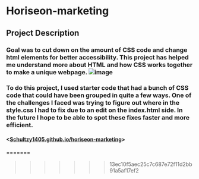 # Horiseon-marketing

## Project Description 

 ### Goal was to cut down on the amount of CSS code and change html elements for better accessibility. This project has helped me understand more about HTML and how CSS works together to make a unique webpage. ![image](https://github.com/Schultzy1405/Horiseon-marketing/assets/156715689/1aa7930c-4d22-4f0b-a38d-4277c6953611) 

 ### To do this project, I used starter code that had a bunch of CSS code that could have been grouped in quite a few ways. One of the challenges I faced was trying to figure out where in the style.css I had to fix due to an edit on the index.html side. In the future I hope to be able to spot these fixes faster and more efficient.

 #### <[Schultzy1405.github.io/horiseon-marketing](https://schultzy1405.github.io/Horiseon-marketing/)>
=======
>>>>>>> 13ec10f5aec25c7c687e72f11d2bb91a5af17ef2
